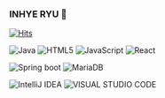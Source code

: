 ### INHYE RYU 🙂

[![Hits](https://hits.seeyoufarm.com/api/count/incr/badge.svg?url=https%3A%2F%2Fgithub.com%2Finhye-world%2Finhye-world&count_bg=%23ACBD98&title_bg=%235F7A61&icon=&icon_color=%23E7E7E7&title=hits&edge_flat=false)](https://hits.seeyoufarm.com)




![Java](https://img.shields.io/badge/Java-007396?style=flat-square&logo=Java&logoColor=white)
![HTML5](https://img.shields.io/badge/HTML5-E34F26?style=flat-square&logo=HTML5&logoColor=white)
![JavaScript](https://img.shields.io/badge/JavaScript-F7DF1E?style=flat-square&logo=JavaScript&logoColor=white)
![React](https://img.shields.io/badge/React-61DAFB?style=flat-square&logo=React&logoColor=white)

![Spring boot](https://img.shields.io/badge/Spring%20Boot-6DB33F?style=flat-square&logo=Spring%20Boot&logoColor=white)
![MariaDB](https://img.shields.io/badge/MariaDB-003545?style=flat-square&logo=MariaDB&logoColor=white)

![IntelliJ IDEA](https://img.shields.io/badge/IntelliJ%20IDEA-000000?style=flat-square&logo=IntelliJ%20IDEA&logoColor=white)
![VISUAL STUDIO CODE](https://img.shields.io/badge/VISUAL%20STUDIO%20CODE-007ACC?style=flat-square&logo=VISUAL%20STUDIO%20CODE&logoColor=white)

<!--
**inhye-world/inhye-world** is a ✨ _special_ ✨ repository because its `README.md` (this file) appears on your GitHub profile.

Here are some ideas to get you started:

- 🔭 I’m currently working on ...
- 🌱 I’m currently learning ...
- 👯 I’m looking to collaborate on ...
- 🤔 I’m looking for help with ...
- 💬 Ask me about ...
- 📫 How to reach me: ...
- 😄 Pronouns: ...
- ⚡ Fun fact: ...
-->
